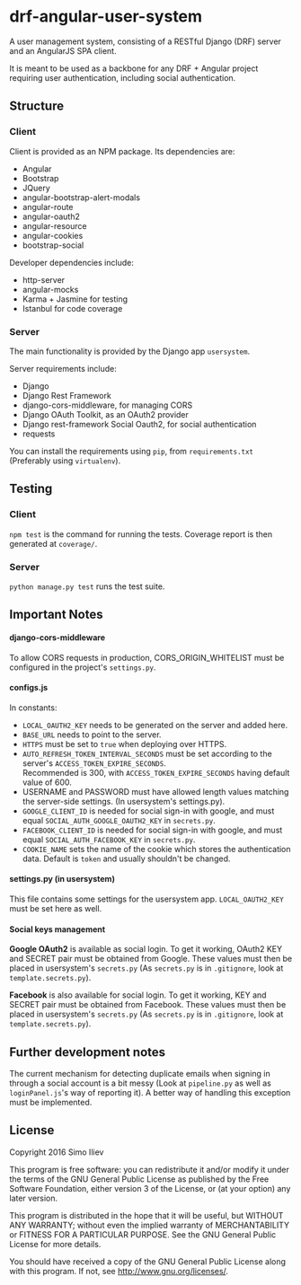 # drf-angular-user-system
A user management system, consisting of a RESTful Django (DRF) server and an AngularJS SPA client.

It is meant to be used as a backbone for any DRF + Angular project requiring user authentication, including social authentication.

## Structure

### Client

Client is provided as an NPM package. Its dependencies are:

* Angular
* Bootstrap
* JQuery
* angular-bootstrap-alert-modals
* angular-route
* angular-oauth2
* angular-resource
* angular-cookies
* bootstrap-social

Developer dependencies include:

* http-server
* angular-mocks
* Karma + Jasmine for testing
* Istanbul for code coverage

### Server

The main functionality is provided by the Django app `usersystem`.

Server requirements include:

* Django
* Django Rest Framework
* django-cors-middleware, for managing CORS
* Django OAuth Toolkit, as an OAuth2 provider
* Django rest-framework Social Oauth2, for social authentication
* requests

You can install the requirements using `pip`, from `requirements.txt` (Preferably using `virtualenv`).

## Testing

### Client

`npm test` is the command for running the tests.
Coverage report is then generated at `coverage/`.

### Server

`python manage.py test` runs the test suite.

## Important Notes

#### django-cors-middleware
To allow CORS requests in production, CORS_ORIGIN_WHITELIST must be configured in the project's `settings.py`.

#### configs.js
In constants:
* `LOCAL_OAUTH2_KEY` needs to be generated on the server and added here.
* `BASE_URL` needs to point to the server.
* `HTTPS` must be set to `true` when deploying over HTTPS.
* `AUTO_REFRESH_TOKEN_INTERVAL_SECONDS` must be set according to the server's `ACCESS_TOKEN_EXPIRE_SECONDS`.  
Recommended is 300, with `ACCESS_TOKEN_EXPIRE_SECONDS` having default value of 600.
* USERNAME and PASSWORD must have allowed length values matching the server-side settings. (In usersystem's settings.py).
* `GOOGLE_CLIENT_ID` is needed for social sign-in with google, and must equal `SOCIAL_AUTH_GOOGLE_OAUTH2_KEY` in `secrets.py`.
* `FACEBOOK_CLIENT_ID` is needed for social sign-in with google, and must equal `SOCIAL_AUTH_FACEBOOK_KEY` in `secrets.py`.
* `COOKIE_NAME` sets the name of the cookie which stores the authentication data. Default is `token` and usually shouldn't be changed.

#### settings.py (in usersystem)
This file contains some settings for the usersystem app.
`LOCAL_OAUTH2_KEY` must be set here as well.

#### Social keys management
__Google OAuth2__ is available as social login.
To get it working, OAuth2 KEY and SECRET pair must be obtained from Google.
These values must then be placed in usersystem's `secrets.py` (As `secrets.py` is in `.gitignore`, look at `template.secrets.py`).  

__Facebook__ is also available for social login.
To get it working, KEY and SECRET pair must be obtained from Facebook.
These values must then be placed in usersystem's `secrets.py` (As `secrets.py` is in `.gitignore`, look at `template.secrets.py`).

## Further development notes

The current mechanism for detecting duplicate emails when signing in through a social account
is a bit messy (Look at `pipeline.py` as well as `loginPanel.js`'s way of reporting it). A better way of handling this exception must be implemented.

## License

Copyright 2016  Simo Iliev

This program is free software: you can redistribute it and/or modify
it under the terms of the GNU General Public License as published by
the Free Software Foundation, either version 3 of the License, or
(at your option) any later version.

This program is distributed in the hope that it will be useful,
but WITHOUT ANY WARRANTY; without even the implied warranty of
MERCHANTABILITY or FITNESS FOR A PARTICULAR PURPOSE.  See the
GNU General Public License for more details.

You should have received a copy of the GNU General Public License
along with this program.  If not, see <http://www.gnu.org/licenses/>.
